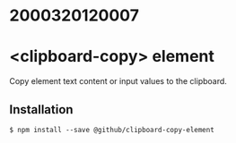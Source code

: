 # 2000320120007
# &lt;clipboard-copy&gt; element

Copy element text content or input values to the clipboard.

## Installation

```
$ npm install --save @github/clipboard-copy-element
```
